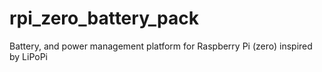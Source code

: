 # rpi_zero_battery_pack
Battery, and power management platform for Raspberry Pi (zero) inspired by LiPoPi
